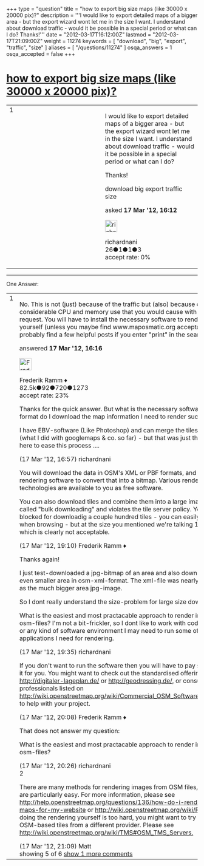 +++
type = "question"
title = "how to export big size maps (like 30000 x 20000 pix)?"
description = '''I would like to export detailed maps of a bigger area - but the export wizard wont let me in the size I want. I understand about download traffic - would it be possible in a special period or what can I do? Thanks!'''
date = "2012-03-17T16:12:00Z"
lastmod = "2012-03-17T21:09:00Z"
weight = 11274
keywords = [ "download", "big", "export", "traffic", "size" ]
aliases = [ "/questions/11274" ]
osqa_answers = 1
osqa_accepted = false
+++

<div class="headNormal">

# [how to export big size maps (like 30000 x 20000 pix)?](/questions/11274/how-to-export-big-size-maps-like-30000-x-20000-pix)

</div>

<div id="main-body">

<div id="askform">

<table id="question-table" style="width:100%;">
<colgroup>
<col style="width: 50%" />
<col style="width: 50%" />
</colgroup>
<tbody>
<tr>
<td style="width: 30px; vertical-align: top"><div class="vote-buttons">
<span id="post-11274-upvote" class="ajax-command post-vote up" rel="nofollow" title="I like this post (click again to cancel)"> </span>
<div id="post-11274-score" class="post-score" title="current number of votes">
1
</div>
<span id="post-11274-downvote" class="ajax-command post-vote down" rel="nofollow" title="I dont like this post (click again to cancel)"> </span> <span id="favorite-mark" class="ajax-command favorite-mark" rel="nofollow" title="mark/unmark this question as favorite (click again to cancel)"> </span>
<div id="favorite-count" class="favorite-count">
&#10;</div>
</div></td>
<td><div id="item-right">
<div class="question-body">
<p>I would like to export detailed maps of a bigger area - but the export wizard wont let me in the size I want. I understand about download traffic - would it be possible in a special period or what can I do?</p>
<p>Thanks!</p>
</div>
<div id="question-tags" class="tags-container tags">
<span class="post-tag tag-link-download" rel="tag" title="see questions tagged &#39;download&#39;">download</span> <span class="post-tag tag-link-big" rel="tag" title="see questions tagged &#39;big&#39;">big</span> <span class="post-tag tag-link-export" rel="tag" title="see questions tagged &#39;export&#39;">export</span> <span class="post-tag tag-link-traffic" rel="tag" title="see questions tagged &#39;traffic&#39;">traffic</span> <span class="post-tag tag-link-size" rel="tag" title="see questions tagged &#39;size&#39;">size</span>
</div>
<div id="question-controls" class="post-controls">
&#10;</div>
<div class="post-update-info-container">
<div class="post-update-info post-update-info-user">
<p>asked <strong>17 Mar '12, 16:12</strong></p>
<img src="https://secure.gravatar.com/avatar/e725b43b554d1bba1ed8c24e4d0d5168?s=32&amp;d=identicon&amp;r=g" class="gravatar" width="32" height="32" alt="richardnani&#39;s gravatar image" />
<p><span>richardnani</span><br />
<span class="score" title="26 reputation points">26</span><span title="1 badges"><span class="badge1">●</span><span class="badgecount">1</span></span><span title="1 badges"><span class="silver">●</span><span class="badgecount">1</span></span><span title="3 badges"><span class="bronze">●</span><span class="badgecount">3</span></span><br />
<span class="accept_rate" title="Rate of the user&#39;s accepted answers">accept rate:</span> <span title="richardnani has no accepted answers">0%</span></p>
</div>
</div>
<div id="comments-container-11274" class="comments-container">
&#10;</div>
<div id="comment-tools-11274" class="comment-tools">
&#10;</div>
<div class="clear">
&#10;</div>
<div id="comment-11274-form-container" class="comment-form-container">
&#10;</div>
<div class="clear">
&#10;</div>
</div></td>
</tr>
</tbody>
</table>

------------------------------------------------------------------------

<div class="tabBar">

<span id="sort-top"></span>

<div class="headQuestions">

One Answer:

</div>

</div>

<span id="11275"></span>

<div id="answer-container-11275" class="answer">

<table style="width:100%;">
<colgroup>
<col style="width: 50%" />
<col style="width: 50%" />
</colgroup>
<tbody>
<tr>
<td style="width: 30px; vertical-align: top"><div class="vote-buttons">
<span id="post-11275-upvote" class="ajax-command post-vote up" rel="nofollow" title="I like this post (click again to cancel)"> </span>
<div id="post-11275-score" class="post-score" title="current number of votes">
1
</div>
<span id="post-11275-downvote" class="ajax-command post-vote down" rel="nofollow" title="I dont like this post (click again to cancel)"> </span>
</div></td>
<td><div class="item-right">
<div class="answer-body">
<p>No. This is not (just) because of the traffic but (also) because of the considerable CPU and memory use that you would cause with such a request. You will have to install the necessary software to render this map yourself (unless you maybe find www.maposmatic.org acceptable). You will probably find a few helpful posts if you enter "print" in the search box above.</p>
</div>
<div class="answer-controls post-controls">
&#10;</div>
<div class="post-update-info-container">
<div class="post-update-info post-update-info-user">
<p>answered <strong>17 Mar '12, 16:16</strong></p>
<img src="https://secure.gravatar.com/avatar/a2b38d937e70ab39d895d17da0dd1ba4?s=32&amp;d=identicon&amp;r=g" class="gravatar" width="32" height="32" alt="Frederik%20Ramm&#39;s gravatar image" />
<p><span>Frederik Ramm ♦</span><br />
<span class="score" title="82494 reputation points"><span>82.5k</span></span><span title="92 badges"><span class="badge1">●</span><span class="badgecount">92</span></span><span title="720 badges"><span class="silver">●</span><span class="badgecount">720</span></span><span title="1273 badges"><span class="bronze">●</span><span class="badgecount">1273</span></span><br />
<span class="accept_rate" title="Rate of the user&#39;s accepted answers">accept rate:</span> <span title="Frederik Ramm has 417 accepted answers">23%</span></p>
</div>
</div>
<div id="comments-container-11275" class="comments-container">
<span id="11277"></span>
<div id="comment-11277" class="comment">
<div id="post-11277-score" class="comment-score">
&#10;</div>
<div class="comment-text">
<p>Thanks for the quick answer. But what is the necessary software and in what format do I download the map information I need to render such a map?</p>
<p>I have EBV-software (Like Photoshop) and can merge the tiles manually (what I did with googlemaps &amp; co. so far) - but that was just the reason to go here to ease this process ....</p>
</div>
<div id="comment-11277-info" class="comment-info">
<span class="comment-age">(17 Mar '12, 16:57)</span> <span class="comment-user userinfo">richardnani</span>
</div>
</div>
<span id="11280"></span>
<div id="comment-11280" class="comment">
<div id="post-11280-score" class="comment-score">
&#10;</div>
<div class="comment-text">
<p>You will download the data in OSM's XML or PBF formats, and then use rendering software to convert that into a bitmap. Various rendering technologies are available to you as free software.</p>
<p>You can also download tiles and combine them into a large image. This is called "bulk downloading" and violates the tile server policy. You won't be blocked for downloadig a couple hundred tiles - you can easily load so many when browsing - but at the size you mentioned we're talking 10,000 tiles which is clearly not acceptable.</p>
</div>
<div id="comment-11280-info" class="comment-info">
<span class="comment-age">(17 Mar '12, 19:10)</span> <span class="comment-user userinfo">Frederik Ramm ♦</span>
</div>
</div>
<span id="11282"></span>
<div id="comment-11282" class="comment">
<div id="post-11282-score" class="comment-score">
&#10;</div>
<div class="comment-text">
<p>Thanks again!</p>
<p>I just test-downloaded a jpg-bitmap of an area and also downloaded an even smaller area in osm-xml-format. The xml-file was nearly the same size as the much bigger area jpg-image.</p>
<p>So I dont really understand the size-problem for large size downloads.</p>
<p>What is the easiest and most practacable approach to render images from osm-files? I'm not a bit-frickler, so I dont like to work with coding problems or any kind of software environment I may need to run some of the applications I need for rendering.</p>
</div>
<div id="comment-11282-info" class="comment-info">
<span class="comment-age">(17 Mar '12, 19:35)</span> <span class="comment-user userinfo">richardnani</span>
</div>
</div>
<span id="11283"></span>
<div id="comment-11283" class="comment">
<div id="post-11283-score" class="comment-score">
&#10;</div>
<div class="comment-text">
<p>If you don't want to run the software then you will have to pay someone to do it for you. You might want to check out the standardised offerings of <a href="http://digitaler-lageplan.de/">http://digitaler-lageplan.de/</a> or <a href="http://geodressing.de/,">http://geodressing.de/,</a> or consult one of the professionals listed on <a href="http://wiki.openstreetmap.org/wiki/Commercial_OSM_Software_and_Services">http://wiki.openstreetmap.org/wiki/Commercial_OSM_Software_and_Services</a> to help with your project.</p>
</div>
<div id="comment-11283-info" class="comment-info">
<span class="comment-age">(17 Mar '12, 20:08)</span> <span class="comment-user userinfo">Frederik Ramm ♦</span>
</div>
</div>
<span id="11284"></span>
<div id="comment-11284" class="comment not_top_scorer">
<div id="post-11284-score" class="comment-score">
&#10;</div>
<div class="comment-text">
<p>That does not answer my question:</p>
<p>What is the easiest and most practacable approach to render images from osm-files?</p>
</div>
<div id="comment-11284-info" class="comment-info">
<span class="comment-age">(17 Mar '12, 20:26)</span> <span class="comment-user userinfo">richardnani</span>
</div>
</div>
<span id="11285"></span>
<div id="comment-11285" class="comment">
<div id="post-11285-score" class="comment-score">
2
</div>
<div class="comment-text">
<p>There are many methods for rendering images from OSM files, none of which are particularly easy. For more information, please see <a href="http://help.openstreetmap.org/questions/136/how-do-i-render-my-own-maps-for-my-website">http://help.openstreetmap.org/questions/136/how-do-i-render-my-own-maps-for-my-website</a> or <a href="http://wiki.openstreetmap.org/wiki/Renderer.">http://wiki.openstreetmap.org/wiki/Renderer.</a> If doing the rendering yourself is too hard, you might want to try downloading OSM-based tiles from a different provider. Please see <a href="http://wiki.openstreetmap.org/wiki/TMS#OSM_TMS_Servers.">http://wiki.openstreetmap.org/wiki/TMS#OSM_TMS_Servers.</a></p>
</div>
<div id="comment-11285-info" class="comment-info">
<span class="comment-age">(17 Mar '12, 21:09)</span> <span class="comment-user userinfo">Matt</span>
</div>
</div>
</div>
<div id="comment-tools-11275" class="comment-tools">
<span class="comments-showing"> showing 5 of 6 </span> <a href="#" class="show-all-comments-link">show 1 more comments</a>
</div>
<div class="clear">
&#10;</div>
<div id="comment-11275-form-container" class="comment-form-container">
&#10;</div>
<div class="clear">
&#10;</div>
</div></td>
</tr>
</tbody>
</table>

</div>

<div class="paginator-container-left">

</div>

</div>

</div>

